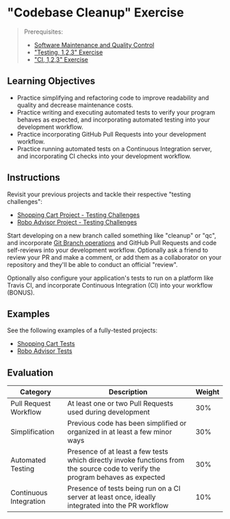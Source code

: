 # "Codebase Cleanup" Exercise

> Prerequisites:
>  + [Software Maintenance and Quality Control](/units/unit-8.md)
>  + ["Testing, 1,2,3" Exercise](/exercises/testing-123/README.md)
>  + ["CI, 1,2,3" Exercise](/exercises/ci-123/README.md)

## Learning Objectives

  + Practice simplifying and refactoring code to improve readability and quality and decrease maintenance costs.
  + Practice writing and executing automated tests to verify your program behaves as expected, and incorporating automated testing into your development workflow.
  + Practice incorporating GitHub Pull Requests into your development workflow.
  + Practice running automated tests on a Continuous Integration server, and incorporating CI checks into your development workflow.

## Instructions

Revisit your previous projects and tackle their respective "testing challenges":

  + [Shopping Cart Project - Testing Challenges](/projects/shopping-cart/testing.md)
  + [Robo Advisor Project - Testing Challenges](/projects/robo-advisor/testing.md)

Start developing on a new branch called something like "cleanup" or "qc", and incorporate [Git Branch operations](/notes/clis/git.md#branch-operations) and GitHub Pull Requests and code self-reviews into your development workflow. Optionally ask a friend to review your PR and make a comment, or add them as a collaborator on your repository and they'll be able to conduct an official "review".

Optionally also configure your application's tests to run on a platform like Travis CI, and incorporate Continuous Integration (CI) into your workflow (BONUS).

## Examples

See the following examples of a fully-tested projects:

  + [Shopping Cart Tests](https://github.com/s2t2/shopping-cart-screencast/tree/testing)
  + [Robo Advisor Tests](https://github.com/s2t2/robo-advisor-screencast/tree/v3-testing)

## Evaluation

Category | Description | Weight
--- | --- | ---
Pull Request Workflow | At least one or two Pull Requests used during development | 30%
Simplification | Previous code has been simplified or organized in at least a few minor ways | 30%
Automated Testing | Presence of at least a few tests which directly invoke functions from the source code to verify the program behaves as expected | 30%
Continuous Integration | Presence of tests being run on a CI server at least once, ideally integrated into the PR workflow | 10%
